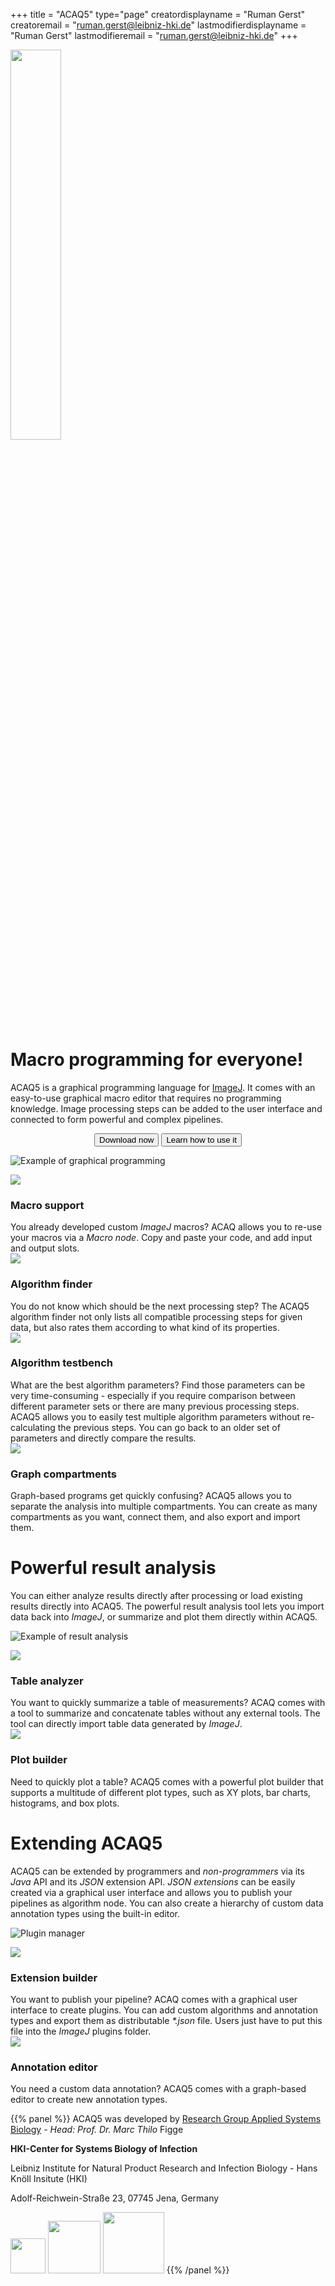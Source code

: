 +++
title = "ACAQ5"
type="page"
creatordisplayname = "Ruman Gerst"
creatoremail = "ruman.gerst@leibniz-hki.de"
lastmodifierdisplayname = "Ruman Gerst"
lastmodifieremail = "ruman.gerst@leibniz-hki.de"
+++


<img src="/img/logo-content.svg" style="width: 40%;"/>

# Macro programming for everyone!

ACAQ5 is a graphical programming language for [ImageJ](https://fiji.sc/).
It comes with an easy-to-use graphical macro editor that requires no programming
knowledge. Image processing steps can be added to the user interface and connected
to form powerful and complex pipelines.

<center>
<button class="btn btn-success btn-large" type="button" onclick="location.href='/download'"> <i class="fa fa-windows"></i><i class="fa fa-linux"></i><i class="fa fa-apple"></i> Download now </button>
<button class="btn btn-info btn-large" type="button" onclick="location.href='/tutorials'"> <i class="fa fa-graduation-cap"></i> Learn how to use it </button>
</center>

![Example of graphical programming](/img/features/graph_editor.png)

<div class="features-container">
  <div>
    <img src="/img/features/macro_support.png"/>
    <div>
      <h3>Macro support</h3>
      You already developed custom <i>ImageJ</i> macros?
      ACAQ allows you to re-use your macros via a <i>Macro node</i>. Copy and paste
      your code, and add input and output slots.
    </div>
  </div>
  <div>
    <img src="/img/features/macro_support.png"/>
    <div>
      <h3>Algorithm finder</h3>
      You do not know which should be the next processing step?
      The ACAQ5 algorithm finder not only lists all compatible processing steps
      for given data, but also rates them according to what kind of its properties.
    </div>
  </div>
  <div>
    <img src="/img/features/testbench.png"/>
    <div>
      <h3>Algorithm testbench</h3>
      What are the best algorithm parameters?
      Find those parameters can be very time-consuming - especially if you require comparison between different parameter sets or
      there are many previous processing steps.
      <br/>
      ACAQ5 allows you to easily test multiple algorithm parameters without re-calculating the previous steps. You can go back to an older set of parameters and directly compare the results.
    </div>
  </div>
  <div>
    <img src="/img/features/graph_compartments.png"/>
    <div>
      <h3>Graph compartments</h3>
      Graph-based programs get quickly confusing?
      ACAQ5 allows you to separate the analysis into multiple compartments. You can create
      as many compartments as you want, connect them, and also export and import them.
    </div>
  </div>
</div>

# Powerful result analysis

You can either analyze results directly after processing or load existing results
directly into ACAQ5. The powerful result analysis tool lets you import data back
into *ImageJ*, or summarize and plot them directly within ACAQ5.

![Example of result analysis](/img/features/result_analysis.png)

<div class="features-container">
  <div>
    <img src="/img/features/table_analyzer.png"/>
    <div>
      <h3>Table analyzer</h3>
      You want to quickly summarize a table of measurements?
      ACAQ comes with a tool to summarize and concatenate tables without
      any external tools. The tool can directly import table data generated
      by <i>ImageJ</i>.
    </div>
  </div>
  <div>
    <img src="/img/features/plot_builder.png"/>
    <div>
      <h3>Plot builder</h3>
      Need to quickly plot a table?
      ACAQ5 comes with a powerful plot builder that supports a multitude of different plot types,
      such as XY plots, bar charts, histograms, and box plots.
    </div>
  </div>
</div>

# Extending ACAQ5

ACAQ5 can be extended by programmers and *non-programmers* via its *Java* API and
its *JSON* extension API. *JSON extensions* can be easily created via a graphical user
interface and allows you to publish your pipelines as algorithm node.
You can also create a hierarchy of custom data annotation types using the built-in editor.

![Plugin manager](/img/features/plugin_manager.png)

<div class="features-container">
  <div>
    <img src="/img/features/extension-editor.png"/>
    <div>
      <h3>Extension builder</h3>
      You want to publish your pipeline?
      ACAQ comes with a graphical user interface to create plugins.
      You can add custom algorithms and annotation types and export them as distributable <i>*.json</i> file.
      Users just have to put this file into the <i>ImageJ</i> plugins folder.
    </div>
  </div>
  <div>
    <img src="/img/features/annotation-editor.png"/>
    <div>
      <h3>Annotation editor</h3>
      You need a custom data annotation?
      ACAQ5 comes with a graph-based editor to create new annotation types.
    </div>
  </div>
</div>


{{% panel %}}
ACAQ5 was developed
by [Research Group Applied Systems Biology](https://www.leibniz-hki.de/en/applied-systems-biology.html) *- Head: Prof. Dr. Marc Thilo* Figge

**HKI-Center for Systems Biology of Infection**

Leibniz Institute for Natural Product Research and Infection Biology - Hans Knöll Insitute (HKI)

Adolf-Reichwein-Straße 23, 07745 Jena, Germany

<a href="https://www.leibniz-hki.de/en/" target="_blank"><img src="/img/credits/hki.jpg" style="height: 4em; display: inline;"/></a>
<a href="https://www.ilrs.de/" target="_blank"><img src="/img/credits/ilrs.svg" style="height: 6em; display: inline;"/></a>
<a href="https://www.uni-jena.de/en/" target="_blank"><img src="/img/credits/uni-jena.png" style="height: 7em; display: inline;"/></a>
{{% /panel %}}
